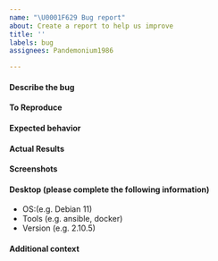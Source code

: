 ```yaml
---
name: "\U0001F629 Bug report"
about: Create a report to help us improve
title: ''
labels: bug
assignees: Pandemonium1986

---
```


#### Describe the bug
<!-- A clear and concise description of what the bug is. -->

#### To Reproduce
<!-- Steps to reproduce the behavior: -->

#### Expected behavior
<!-- A clear and concise description of what you expected to happen. -->

#### Actual Results
<!--- Describe what actually happened. If possible run with extra verbosity (-vvvv) -->

#### Screenshots
<!-- If applicable, add screenshots to help explain your problem. -->

#### Desktop (please complete the following information)

- OS:(e.g. Debian 11)
- Tools (e.g. ansible, docker)
- Version (e.g. 2.10.5)

#### Additional context
<!-- Add any other context about the problem here. -->
